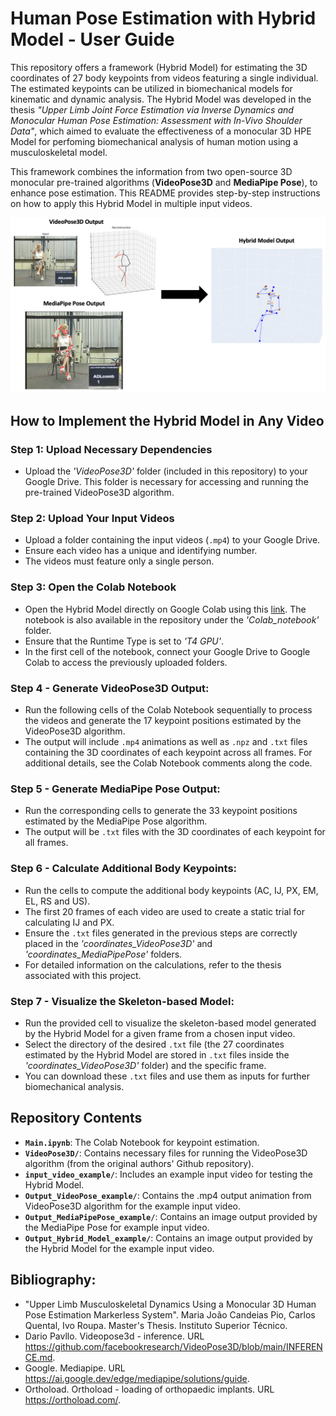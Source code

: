 # Human Pose Estimation with Hybrid Model - User Guide
This repository offers a framework (Hybrid Model) for estimating the 3D coordinates of 27 body keypoints from videos featuring a single individual. The estimated keypoints can be utilized in biomechanical models for kinematic and dynamic analysis. The Hybrid Model was developed in the thesis *"Upper Limb Joint Force Estimation via Inverse Dynamics and Monocular Human Pose Estimation: Assessment with In-Vivo Shoulder Data"*, which aimed to evaluate the effectiveness of a monocular 3D HPE Model for perfoming biomechanical analysis of human motion using a musculoskeletal model. 

This framework combines the information from two open-source 3D monocular pre-trained algorithms (**VideoPose3D** and **MediaPipe Pose**), to enhance pose estimation. This README provides step-by-step instructions on how to apply this Hybrid Model in multiple input videos.

![Hybrid Model Overview](Introduction.png)

## How to Implement the Hybrid Model in Any Video

### Step 1: Upload Necessary Dependencies
- Upload the *'VideoPose3D'* folder (included in this repository) to your Google Drive. This folder is necessary for accessing and running the pre-trained VideoPose3D algorithm.

### Step 2: Upload Your Input Videos
- Upload a folder containing the input videos (`.mp4`) to your Google Drive.
- Ensure each video has a unique and identifying number.
- The videos must feature only a single person.

### Step 3: Open the Colab Notebook
- Open the Hybrid Model directly on Google Colab using this [link](https://colab.research.google.com/drive/1uJyhlSCVim_g5H02v8AjY2lFa_7JBWO_?usp=sharing). The notebook is also available in the repository under the *'Colab_notebook'* folder.
- Ensure that the Runtime Type is set to *'T4 GPU'*.
- In the first cell of the notebook, connect your Google Drive to Google Colab to access the previously uploaded folders.
  
### Step 4 - Generate VideoPose3D Output:
- Run the following cells of the Colab Notebook sequentially to process the videos and generate the 17 keypoint positions estimated by the VideoPose3D algorithm.
- The output will include `.mp4` animations as well as `.npz` and `.txt` files containing the 3D coordinates of each keypoint across all frames. For additional details, see the Colab Notebook comments along the code.

### Step 5 - Generate MediaPipe Pose Output:
- Run the corresponding cells to generate the 33 keypoint positions estimated by the MediaPipe Pose algorithm.
- The output will be `.txt` files with the 3D coordinates of each keypoint for all frames.

### Step 6 - Calculate Additional Body Keypoints:
- Run the cells to compute the additional body keypoints (AC, IJ, PX, EM, EL, RS and US).
-  The first 20 frames of each video are used to create a static trial for calculating IJ and PX.
- Ensure the `.txt` files generated in the previous steps are correctly placed in the *'coordinates_VideoPose3D'* and *'coordinates_MediaPipePose'* folders.
- For detailed information on the calculations, refer to the thesis associated with this project.

### Step 7 - Visualize the Skeleton-based Model:
- Run the provided cell to visualize the skeleton-based model generated by the Hybrid Model for a given frame from a chosen input video.
- Select the directory of the desired `.txt` file (the 27 coordinates estimated by the Hybrid Model are stored in `.txt` files inside the *'coordinates_VideoPose3D'* folder) and the specific frame.
- You can download these `.txt` files and use them as inputs for further biomechanical analysis.


## Repository Contents
- **`Main.ipynb`**: The Colab Notebook for keypoint estimation.
- **`VideoPose3D/`**: Contains necessary files for running the VideoPose3D algorithm (from the original authors' Github repository).
- **`input_video_example/`**: Includes an example input video for testing the Hybrid Model.
- **`Output_VideoPose_example/`**: Contains the .mp4 output animation from VideoPose3D algorithm for the example input video.
- **`Output_MediaPipePose_example/`**: Contains an image output provided by the MediaPipe Pose for example input video.
- **`Output_Hybrid_Model_example/`**: Contains an image output provided by the Hybrid Model for the example input video.

## Bibliography:
- "Upper Limb Musculoskeletal Dynamics Using a Monocular 3D Human Pose Estimation Markerless System". Maria João Candeias Pio, Carlos Quental, Ivo Roupa. Master's Thesis. Instituto Superior Técnico.
- Dario Pavllo. Videopose3d - inference. URL https://github.com/facebookresearch/VideoPose3D/blob/main/INFERENCE.md.
- Google. Mediapipe. URL https://ai.google.dev/edge/mediapipe/solutions/guide.
- Orthoload. Orthoload - loading of orthopaedic implants. URL https://orthoload.com/.

